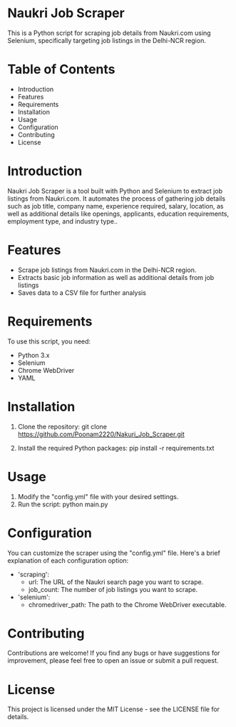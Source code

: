 # Naukri Job Scraper
This is a Python script for scraping job details from Naukri.com using Selenium, specifically targeting job listings in the Delhi-NCR region.

# Table of Contents
- Introduction
- Features
- Requirements
- Installation
- Usage
- Configuration
- Contributing
- License

# Introduction
Naukri Job Scraper is a tool built with Python and Selenium to extract job listings from Naukri.com. It automates the process of gathering job details such as job title, company name, experience required, salary, location, as well as additional details like openings, applicants, education requirements, employment type, and industry type..

# Features
- Scrape job listings from Naukri.com in the Delhi-NCR region.
- Extracts basic job information as well as additional details from job listings
- Saves data to a CSV file for further analysis
  
# Requirements
To use this script, you need:

- Python 3.x
- Selenium
- Chrome WebDriver
- YAML
  
# Installation
1. Clone the repository:
git clone https://github.com/Poonam2220/Nakuri_Job_Scraper.git

2. Install the required Python packages:
pip install -r requirements.txt

# Usage
1. Modify the "config.yml" file with your desired settings.
2. Run the script:
python main.py

# Configuration
You can customize the scraper using the "config.yml" file. Here's a brief explanation of each configuration option:

- 'scraping':
  * url: The URL of the Naukri search page you want to scrape.
   * job_count: The number of job listings you want to scrape.
- 'selenium':
  * chromedriver_path: The path to the Chrome WebDriver executable.
 
# Contributing
Contributions are welcome! If you find any bugs or have suggestions for improvement, please feel free to open an issue or submit a pull request.
  
# License
This project is licensed under the MIT License - see the LICENSE file for details.
